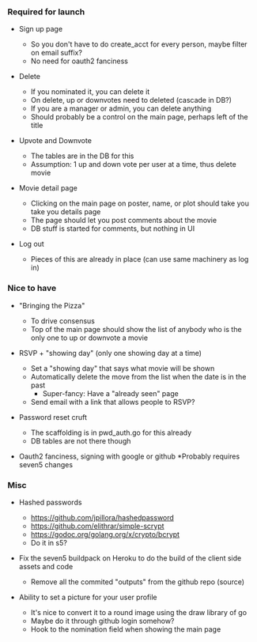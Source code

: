 ### Required for launch

* Sign up page
	* So you don't have to do create_acct for every person, maybe filter on email suffix?
	* No need for oauth2 fanciness

* Delete
	* If you nominated it, you can delete it
	* On delete, up or downvotes need to deleted (cascade in DB?)
	* If you are a manager or admin, you can delete anything
	* Should probably be a control on the main page, perhaps left of the title

* Upvote and Downvote
	* The tables are in the DB for this
	* Assumption: 1 up and down vote per user at a time, thus delete movie 

* Movie detail page
 	* Clicking on the main page on poster, name, or plot should take you take you details page
 	* The page should let you post comments about the movie 
 	* DB stuff is started for comments, but nothing in UI
 	
* Log out
	* Pieces of this are already in place (can use same machinery as log in)

### Nice to have

* "Bringing the Pizza"
	* To drive consensus
	* Top of the main page should show the list of anybody who is the only one to up or downvote a movie

* RSVP + "showing day" (only one showing day at a time)
	* Set a "showing day" that says what movie will be shown
	* Automatically delete the move from the list when the date is in the past 
		* Super-fancy: Have a "already seen" page
	* Send email with a link that allows people to RSVP? 

* Password reset cruft
	* The scaffolding is in pwd_auth.go for this already
	* DB tables are not there though

* Oauth2 fanciness, signing with google or github
	*Probably requires seven5 changes

### Misc

* Hashed passwords 
	* https://github.com/jpillora/hashedpassword
	* https://github.com/elithrar/simple-scrypt
	* https://godoc.org/golang.org/x/crypto/bcrypt
	* Do it in s5?

* Fix the seven5 buildpack on Heroku to do the build of the client side assets and code
	* Remove all the commited "outputs" from the github repo (source)

* Ability to set a picture for your user profile
	* It's nice to convert it to a round image using the draw library of go
	* Maybe do it through github login somehow?
	* Hook to the nomination field when showing the main page
